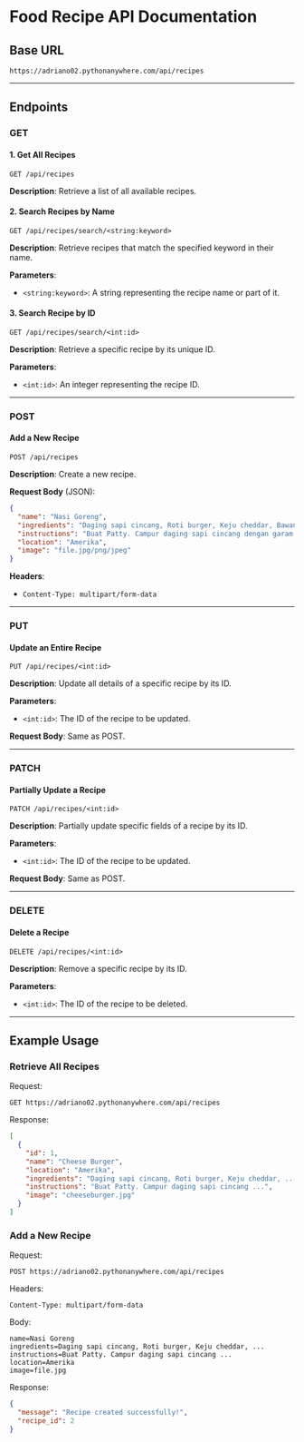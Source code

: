 # Food Recipe API Documentation

## Base URL

```
https://adriano02.pythonanywhere.com/api/recipes
```

---

## Endpoints

### GET

#### 1. **Get All Recipes**

```
GET /api/recipes
```

**Description**: Retrieve a list of all available recipes.

#### 2. **Search Recipes by Name**

```
GET /api/recipes/search/<string:keyword>
```

**Description**: Retrieve recipes that match the specified keyword in their name.

**Parameters**:

- `<string:keyword>`: A string representing the recipe name or part of it.

#### 3. **Search Recipe by ID**

```
GET /api/recipes/search/<int:id>
```

**Description**: Retrieve a specific recipe by its unique ID.

**Parameters**:

- `<int:id>`: An integer representing the recipe ID.

---

### POST

#### **Add a New Recipe**

```
POST /api/recipes
```

**Description**: Create a new recipe.

**Request Body** (JSON):

```json
{
  "name": "Nasi Goreng",
  "ingredients": "Daging sapi cincang, Roti burger, Keju cheddar, Bawang bombay, Selada, Tomat, Saus tomat, Mayones, Mustard, Garam, Merica, Minyak goreng",
  "instructions": "Buat Patty. Campur daging sapi cincang dengan garam dan merica. Bentuk adonan daging menjadi patty bulat pipih.\r\nPanggang Patty. Panaskan sedikit minyak goreng di wajan datar. Panggang patty hingga matang kecoklatan di kedua sisi.\r\nPanggang Roti. Panggang roti burger di wajan atau oven hingga sedikit kecoklatan.\r\nTata Burger. Olesi bagian bawah roti burger dengan saus tomat dan mustard. Letakkan patty di atasnya, lalu tambahkan keju cheddar, bawang bombay, selada, dan tomat.\r\nTutup Burger. Olesi bagian atas roti burger dengan mayones, lalu tutup burger.\r\nSajikan. Cheese burger siap disajikan.",
  "location": "Amerika",
  "image": "file.jpg/png/jpeg"
}
```

**Headers**:

- `Content-Type: multipart/form-data`

---

### PUT

#### **Update an Entire Recipe**

```
PUT /api/recipes/<int:id>
```

**Description**: Update all details of a specific recipe by its ID.

**Parameters**:

- `<int:id>`: The ID of the recipe to be updated.

**Request Body**: Same as POST.

---

### PATCH

#### **Partially Update a Recipe**

```
PATCH /api/recipes/<int:id>
```

**Description**: Partially update specific fields of a recipe by its ID.

**Parameters**:

- `<int:id>`: The ID of the recipe to be updated.

**Request Body**: Same as POST.

---

### DELETE

#### **Delete a Recipe**

```
DELETE /api/recipes/<int:id>
```

**Description**: Remove a specific recipe by its ID.

**Parameters**:

- `<int:id>`: The ID of the recipe to be deleted.

---

## Example Usage

### **Retrieve All Recipes**

Request:

```
GET https://adriano02.pythonanywhere.com/api/recipes
```

Response:

```json
[
  {
    "id": 1,
    "name": "Cheese Burger",
    "location": "Amerika",
    "ingredients": "Daging sapi cincang, Roti burger, Keju cheddar, ...",
    "instructions": "Buat Patty. Campur daging sapi cincang ...",
    "image": "cheeseburger.jpg"
  }
]
```

### **Add a New Recipe**

Request:

```
POST https://adriano02.pythonanywhere.com/api/recipes
```

Headers:

```
Content-Type: multipart/form-data
```

Body:

```
name=Nasi Goreng
ingredients=Daging sapi cincang, Roti burger, Keju cheddar, ...
instructions=Buat Patty. Campur daging sapi cincang ...
location=Amerika
image=file.jpg
```

Response:

```json
{
  "message": "Recipe created successfully!",
  "recipe_id": 2
}
```
